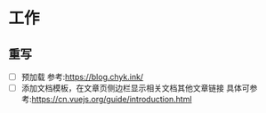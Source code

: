 # 工作

## 重写

- [ ] 预加载 参考:<https://blog.chyk.ink/>
- [ ] 添加文档模板，在文章页侧边栏显示相关文档其他文章链接 具体可参考:<https://cn.vuejs.org/guide/introduction.html>
